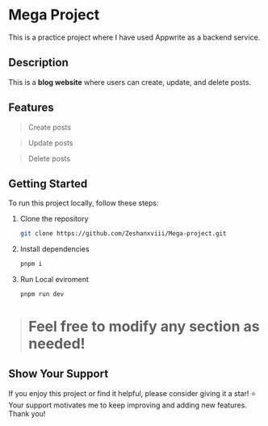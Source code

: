 # Mega Project

This is a practice project where I have used Appwrite as a backend service.

## Description

This is a **blog website** where users can create, update, and delete posts.

## Features

> Create posts

> Update posts

> Delete posts

## Getting Started

To run this project locally, follow these steps:

1. Clone the repository
   ```bash
   git clone https://github.com/Zeshanxviii/Mega-project.git
2. Install dependencies
    ```bash
    pnpm i
3. Run Local eviroment
    ```bash
    pnpm run dev

> # Feel free to modify any section as needed!

## Show Your Support

If you enjoy this project or find it helpful, please consider giving it a star! ⭐ Your support motivates me to keep improving and adding new features. Thank you!
